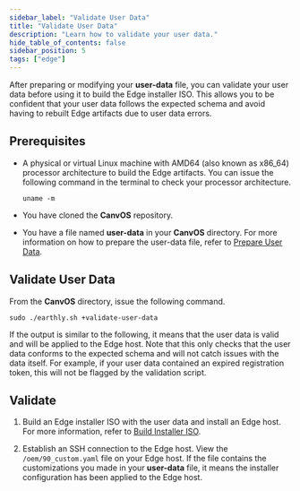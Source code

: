 ```yaml
---
sidebar_label: "Validate User Data"
title: "Validate User Data"
description: "Learn how to validate your user data."
hide_table_of_contents: false
sidebar_position: 5
tags: ["edge"]
---
```


After preparing or modifying your **user-data** file, you can validate your user data before using it to build the Edge
installer ISO. This allows you to be confident that your user data follows the expected schema and avoid having to
rebuilt Edge artifacts due to user data errors.

## Prerequisites

- A physical or virtual Linux machine with AMD64 (also known as x86_64) processor architecture to build the Edge
  artifacts. You can issue the following command in the terminal to check your processor architecture.

  ```shell
  uname -m
  ```

- You have cloned the **CanvOS** repository.

- You have a file named **user-data** in your **CanvOS** directory. For more information on how to prepare the user-data
  file, refer to [Prepare User Data](./prepare-user-data.md).

## Validate User Data

From the **CanvOS** directory, issue the following command.

```
sudo ./earthly.sh +validate-user-data
```

If the output is similar to the following, it means that the user data is valid and will be applied to the Edge host.
Note that this only checks that the user data conforms to the expected schema and will not catch issues with the data
itself. For example, if your user data contained an expired registration token, this will not be flagged by the
validation script.

## Validate

1. Build an Edge installer ISO with the user data and install an Edge host. For more information, refer to
   [Build Installer ISO](./palette-canvos/build-installer-iso.md).

2. Establish an SSH connection to the Edge host. View the `/oem/90_custom.yaml` file on your Edge host. If the file
   contains the customizations you made in your **user-data** file, it means the installer configuration has been
   applied to the Edge host.

